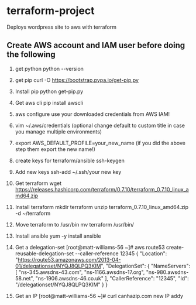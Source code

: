 # terraform-project
Deploys wordpress site to aws with terraform


## Create AWS account and IAM user before doing the following



1. get python
	python --version

2. get pip
	curl -O https://bootstrap.pypa.io/get-pip.py

3. Install pip
	python get-pip.py

4. Get aws cli
	pip install awscli

5. aws configure use your downloaded credentials from AWS IAM!

6. vim ~/.aws/credentials (optional change default to custom title in case you manage multiple environments)

7. export AWS_DEFAULT_PROFILE=your_new_name   (if you did the above step them export the new name!)

8. create keys for terraform/ansible
	ssh-keygen

9. Add new keys
	ssh-add ~/.ssh/your new key

10. Get terraform
	wget https://releases.hashicorp.com/terraform/0.7.10/terraform_0.7.10_linux_amd64.zip

11. Install terraform
	mkdir terraform 
	unzip terraform_0.7.10_linux_amd64.zip  -d ~/terraform

12. Move terraform to /usr/bin
	mv terraform /usr/bin/

13. Install ansible
	yum -y install ansible

14. Get a delegation-set
	[root@matt-williams-56 ~]# aws route53 create-reusable-delegation-set --caller-reference 12345
    {
    	"Location": "https://route53.amazonaws.com/2013-04-01/delegationset/NYQJ8QLPQ3KIM",
    	"DelegationSet": {
        	"NameServers": [
            	"ns-345.awsdns-43.com",
            	"ns-1166.awsdns-17.org",
            	"ns-980.awsdns-58.net",
            	"ns-1906.awsdns-46.co.uk"
        	],
        	"CallerReference": "12345",
        	"Id": "/delegationset/NYQJ8QLPQ3KIM"
    	}
	}

15. Get an IP
	[root@matt-williams-56 ~]# curl canhazip.com
	new IP addy

